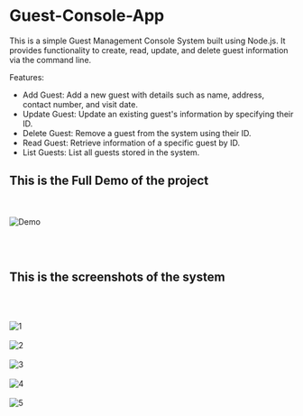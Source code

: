 # Guest-Console-App
 
This is a simple Guest Management Console System built using Node.js. It provides functionality to create, read, update, and delete guest information via the command line.

Features:
<ul>
<li>Add Guest: Add a new guest with details such as name, address, contact number, and visit date.</li>
<li>Update Guest: Update an existing guest's information by specifying their ID.</li>
<li>Delete Guest: Remove a guest from the system using their ID.</li>
<li>Read Guest: Retrieve information of a specific guest by ID.</li>
<li>List Guests: List all guests stored in the system.</li>
</ul>

<h2>This is the Full Demo of the project</h2><br><br

   ![Demo](https://github.com/kusha2000/Guest-Console-App/assets/127003267/6e5cfc7c-07f3-491b-a7e8-8633ca5a5ce4)
                               
<br><br>
<h2>This is the screenshots of the system</h2><br><br>

![1](https://github.com/kusha2000/Guest-Console-App/assets/127003267/38b3a754-d157-42c3-b7ac-aace6baeaa31)<br><br>
![2](https://github.com/kusha2000/Guest-Console-App/assets/127003267/0d04370b-d81e-4879-8d80-d0f0b673ea1f)<br><br>
![3](https://github.com/kusha2000/Guest-Console-App/assets/127003267/4f0b8544-eb37-4826-acc7-ab6afa2db9c2)<br><br>
![4](https://github.com/kusha2000/Guest-Console-App/assets/127003267/dd605e68-34eb-4949-87e0-574d42500583)<br><br>
![5](https://github.com/kusha2000/Guest-Console-App/assets/127003267/8d7e9ffe-d852-4198-b7f2-496de0a65740)<br><br>
